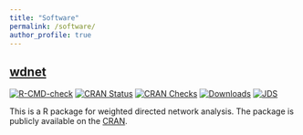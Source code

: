 ```yaml
---
title: "Software"
permalink: /software/
author_profile: true
---
```


## [wdnet](https://cran.r-project.org/web/packages/wdnet/index.html)

<!-- badges: start -->
[![R-CMD-check](https://github.com/Yelie-Yuan/wdnet/workflows/R-CMD-check/badge.svg)](https://github.com/Yelie-Yuan/wdnet/actions)
[![CRAN Status](http://www.r-pkg.org/badges/version-last-release/wdnet)](https://cran.r-project.org/package=wdnet)
[![CRAN Checks](https://badges.cranchecks.info/summary/wdnet.svg)](https://cran.r-project.org/web/checks/check_results_wdnet.html)
[![Downloads](https://cranlogs.r-pkg.org/badges/grand-total/wdnet)](https://cran.r-project.org/package=wdnet)
[![JDS](https://img.shields.io/badge/JDS-10.6339%2F23--JDS1110-brightgreen)](https://doi.org/10.6339/23-JDS1110)
<!-- badges: end -->

This is a R package for weighted directed network analysis. The package is publicly
available on the [CRAN](https://cran.r-project.org/web/packages/wdnet/index.html).
